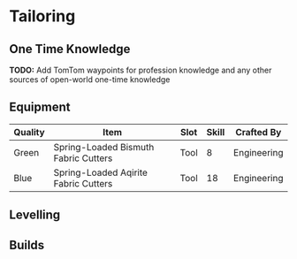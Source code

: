 # Tailoring

## One Time Knowledge

**TODO:** Add TomTom waypoints for profession knowledge and any other sources of open-world one-time knowledge

## Equipment

| Quality | Item | Slot | Skill | Crafted By |
|-|-|-|-|-|
| Green | Spring-Loaded Bismuth Fabric Cutters | Tool | 8 | Engineering |
| Blue | Spring-Loaded Aqirite Fabric Cutters | Tool | 18 | Engineering |

## Levelling

## Builds